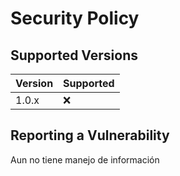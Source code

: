 # Security Policy

## Supported Versions

| Version | Supported          |
| ------- | ------------------ |
| 1.0.x   | :x:                |

## Reporting a Vulnerability
Aun no tiene manejo de información
